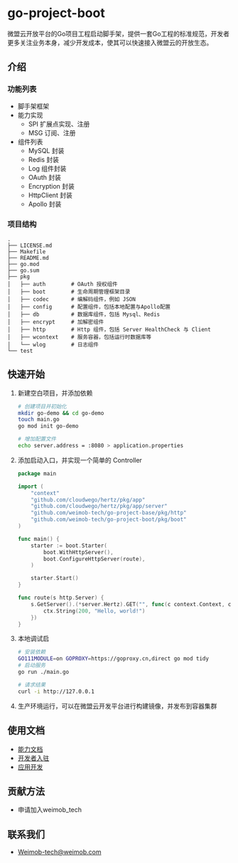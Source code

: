 # go-project-boot

微盟云开放平台的Go项目工程启动脚手架，提供一套Go工程的标准规范，开发者更多关注业务本身，减少开发成本，使其可以快速接入微盟云的开放生态。

## 介绍

### 功能列表

* 脚手架框架
* 能力实现
  * SPI 扩展点实现、注册
  * MSG 订阅、注册
* 组件列表
  * MySQL 封装
  * Redis 封装
  * Log 组件封装
  * OAuth 封装
  * Encryption 封装
  * HttpClient 封装
  * Apollo 封装

### 项目结构

```
.
├── LICENSE.md
├── Makefile
├── README.md
├── go.mod
├── go.sum
├── pkg
│   ├── auth		# OAuth 授权组件
│   ├── boot		# 生命周期管理框架目录
│   ├── codec		# 编解码组件，例如 JSON
│   ├── config		# 配置组件，包括本地配置与Apollo配置
│   ├── db			# 数据库组件，包括 Mysql、Redis
│   ├── encrypt		# 加解密组件
│   ├── http		# Http 组件，包括 Server HealthCheck 与 Client
│   ├── wcontext	# 服务容器，包括运行时数据库等
│   └── wlog		# 日志组件
└── test
```

## 快速开始

1. 新建空白项目，并添加依赖

	```bash
	# 创建项目并初始化
	mkdir go-demo && cd go-demo
	touch main.go
	go mod init go-demo

	# 增加配置文件
	echo server.address = :8080 > application.properties
	```

2. 添加启动入口，并实现一个简单的 Controller

	```go
	package main

	import (
		"context"
		"github.com/cloudwego/hertz/pkg/app"
		"github.com/cloudwego/hertz/pkg/app/server"
		"github.com/weimob-tech/go-project-base/pkg/http"
		"github.com/weimob-tech/go-project-boot/pkg/boot"
	)

	func main() {
		starter := boot.Starter(
			boot.WithHttpServer(),
			boot.ConfigureHttpServer(route),
		)

		starter.Start()
	}

	func route(s http.Server) {
		s.GetServer().(*server.Hertz).GET("", func(c context.Context, ctx *app.RequestContext) {
			ctx.String(200, "Hello, world!")
		})
	}
	```

3. 本地调试启

	``` bash
	# 安装依赖
	GO111MODULE=on GOPROXY=https://goproxy.cn,direct go mod tidy
	# 启动服务
	go run ./main.go

	# 请求结果
	curl -i http://127.0.0.1
	```

4. 生产环境运行，可以在微盟云开发平台进行构建镜像，并发布到容器集群

## 使用文档

* [能力文档](http://doc.weimobcloud.com/list?tag=2396&menuId=19&childMenuId=1&isold=2)
* [开发者入驻](http://doc.weimobcloud.com/word?menuId=46&childMenuId=47&tag=2970&isold=2)
* [应用开发](http://doc.weimobcloud.com/word?menuId=53&childMenuId=54&tag=2488&isold=2)

## 贡献方法

* 申请加入weimob_tech

## 联系我们

* Weimob-tech@weimob.com
